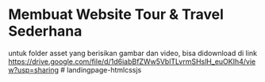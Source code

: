 # Membuat Website Tour & Travel Sederhana
untuk folder asset yang berisikan gambar dan video, bisa didownload di link https://drive.google.com/file/d/1d6iabBfZWw5VblTLvrmSHslH_euOKIh4/view?usp=sharing
#   l a n d i n g p a g e - h t m l c s s j s  
 